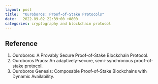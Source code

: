 ```yaml
---
layout: post
title:  "Ouroboros: Proof-of-Stake Protocols"
date:   2022-09-02 22:39:00 +0800
categories: cryptography and blockchain protocol
---
```


<script type="text/javascript" id="MathJax-script" async
  src="https://cdn.jsdelivr.net/npm/mathjax@3/es5/tex-mml-chtml.js">
</script>

## Reference
<ol>
  <li> Ouroboros: A Provably Secure Proof-of-Stake Blockchain Protocol. </li>
  <li> Ouroboros Praos: An adaptively-secure, semi-synchronous proof-of-stake protocol. </li>
  <li> Ouroboros Genesis: Composable Proof-of-Stake Blockchains with Dynamic Availability. </li>
</ol>